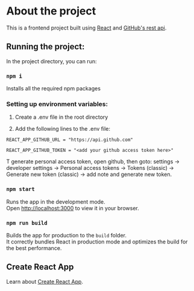 # About the project

This is a frontend project built using [React](https://reactjs.org/) and [GitHub's rest api](https://docs.github.com/en/rest?apiVersion=2022-11-28).

## Running the project:

In the project directory, you can run:

### `npm i`
Installs all the required npm packages

### Setting up environment variables:
1. Create a .env file in the root directory

2. Add the following lines to the .env file:

`REACT_APP_GITHUB_URL = "https://api.github.com"`

`REACT_APP_GITHUB_TOKEN = "<add your github access token here>"`

T generate personal access token, open github, then goto: settings -> developer settings -> Personal access tokens -> Tokens (classic) -> Generate new token (classic) -> add note and generate new token.

### `npm start`

Runs the app in the development mode.\
Open [http://localhost:3000](http://localhost:3000) to view it in your browser.

### `npm run build`

Builds the app for production to the `build` folder.\
It correctly bundles React in production mode and optimizes the build for the best performance.

## Create React App

Learn about [Create React App](https://facebook.github.io/create-react-app/docs/getting-started).

